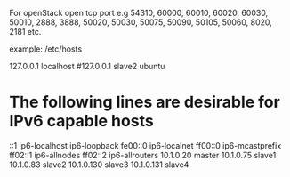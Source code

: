 For openStack open tcp port e.g 54310, 60000, 60010, 60020, 60030, 50010, 2888, 3888, 50020, 50030, 50075, 50090, 50105, 50060, 8020,  2181
etc.

example: /etc/hosts

127.0.0.1  localhost
#127.0.0.1	slave2 ubuntu

# The following lines are desirable for IPv6 capable hosts
::1     ip6-localhost ip6-loopback
fe00::0 ip6-localnet
ff00::0 ip6-mcastprefix
ff02::1 ip6-allnodes
ff02::2 ip6-allrouters
10.1.0.20    master
10.1.0.75    slave1
10.1.0.83    slave2
10.1.0.130   slave3
10.1.0.131   slave4
